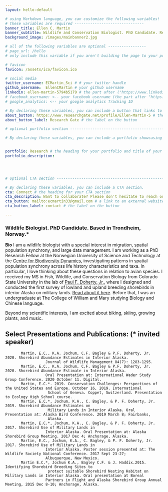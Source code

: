 ```yaml
---
layout: hello-default

# using Markdown language, you can customize the following variables!
# these variables are required -------------------------------
banner_title: Ellen C. Martin 
banner_subtitle: Wildlife and Conservation Biologist. PhD Candidate. Research Scientist.
background_image: /images/mainbanner2.jpg

# all of the following variables are optional -----------------
# page_url: /hello 
# only include this variable if you aren't building the page to your primary domain 

# favicon
favicon: /assets/ico/favicon.ico

# social media
twitter_username: ECMartin_Sci # # your twitter handle
github_username:  EllenCMartin # your github username
linkedin: ellen-martin-5794b5179 # the part after ("https://www.linkedin.com/in/...")
# facebook_username: <-- your facebook username (the part after "https://www.facebook.com/...")
# google_analytics: <-- your google analytics Tracking ID

# By declaring these variables, you can include a button that links to an external website or to media.
about_button: https://www.researchgate.net/profile/Ellen-Martin-5 # the link
about_button_label: Research Gate # the label on the button

# optional portfolio section ------------------------------------------

# By declaring these variables, you can include a portfolio showcasing your work and organize your portfolio's items into a custom layout, all without adding any CSS. In addition, you must 1) create an HTML file in the_includes folder for each project with the text you'd like to display, and 2) create a YAML file in the _data folder describing the order in which each project should be shown and categorized. See `/includes/example.html` and `/_data/work.yml` for examples.


portfolio: Research # the heading for your portfolio and title of your YAML file
portfolio_description: 

 


# optional CTA section --------------------------------------------------

# By declaring these variables, you can include a CTA section.
cta: Connect # the heading for your CTA section
cta_description: Want to collaborate? Please don't hesitate to reach out. # a description to be desplayed below the heading and above the content
cta_button: mailto:ecmartin33@gmail.com # a link to an external website or to media
cta_button_label: contact # the label on the button

---			
```

[//]: # (write a bit about yourself here)
### Wildlife Biologist. PhD Candidate. Based in Trondheim, Norway.*  


  
**Bio**             I am a wildlife biologist with a special interest in migration, spatial population synchrony, and large data management. I am working as a PhD Research Fellow at the Norwegian University of Science and Technology at the [Centre for Biodiversity Dynamics](https://www.ntnu.edu/cbd), investigating patterns in spatial population synchrony across life history characteristics and taxa. In particular, I love thinking about these questions in relation to avian species. I received my MS in Fish, Wildlife, and Conservation Biology from Colorado State University in the lab of [Paul F. Doherty, Jr.](http://sites.warnercnr.colostate.edu/pauldoherty/), where I designed and conducted the first survey of lowland and upland breeding shorebirds in interior Alaska on military lands. [Read about it here](https://wildlife.org/jwm-shorebirds-take-advantage-of-alaska-military-lands/). Before that, I was an undergraduate at The College of William and Mary studying Biology and Chinese language. 

Beyond my scientific interests, I am excited about biking, skiing, growing plants, and music.  

<h2>Select Presentations and Publications: (* invited speaker)</h2>

           Martin, E.C., K.A. Jochum, C.F. Bagley & P.F. Doherty, Jr. 2020. Shorebird Abundance Estimates in Interior Alaska. 
                      Journal of Wildlife Management 84(7): 1283-1295.
           Martin, E.C., K.A. Jochum, C.F. Bagley & P.F. Doherty, Jr. 2020. Shorebird Abundance Estimate in Interior Alaska.
                      Oral Presentation at: International Wader Study Group Conference. 2020 October 11. Digital.
           Martin, E.C.*. 2019. Conservation Challenges: Perspectives of the United States and Europe. October 16, 2019. International
                       School of Geneva. Coppet, Switzerland. Presentation to Ecology High School course.
           Martin, E.C.*, Jochum, K.A., C. Bagley, & P. F. Doherty, Jr. 2019. Shorebird Abundance Estimates on  
                       Military Lands in Interior Alaska. Oral Presentation at: Alaska Bird Conference. 2019 March 8; Fairbanks,
                       Alaska.
           Martin, E.C.*, Jochum, K.A., C. Bagley, & P. F. Doherty, Jr. 2017. Shorebird Use of Military Lands in
                      Interior Alaska. Oral Presentation at: Alaska Shorebird Group Meeting. 2017 Dec 4; Anchorage, Alaska.
           Martin, E.C., Jochum, K.A., C. Bagley, & P. F. Doherty, Jr. 2017. Shorebird Use of Military Lands in
                      Interior Alaska. Poster session presented at: The Wildlife Society National Conference. 2017 Sept 23-27;    
                      Albuquerque, New Mexico.
           Martin E.C.*, Jochum K.A., Bagley C.F. & J. Haddix.2015. Identifying Shorebird Breeding Sites to
                       protect suitable Shorebird Nesting Habitat on Military Lands in Interior Alaska. Oral presentation at Boreal
                      Partners in Flight and Alaska Shorebird Group Annual Meeting, 2015 Dec 8-10; Anchorage, Alaska. 

